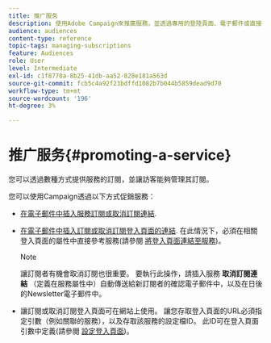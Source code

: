 ```yaml
---
title: 推广服务
description: 使用Adobe Campaign來推廣服務，並透過專用的登陸頁面、電子郵件或直接在您的網站上與您的客戶互動。
audience: audiences
content-type: reference
topic-tags: managing-subscriptions
feature: Audiences
role: User
level: Intermediate
exl-id: c1f8770a-8b25-41db-aa52-828e181a563d
source-git-commit: fcb5c4a92f23bdffd1082b7b044b5859dead9d70
workflow-type: tm+mt
source-wordcount: '196'
ht-degree: 3%

---
```


# 推广服务{#promoting-a-service}

您可以透過數種方式提供服務的訂閱，並讓訪客能夠管理其訂閱。

您可以使用Campaign透過以下方式促銷服務：

* [在電子郵件中插入服務訂閱或取消訂閱連結](../../designing/using/links.md#inserting-a-link).

* [在電子郵件中插入訂閱或取消訂閱登入頁面的連結](../../designing/using/links.md). 在此情況下，必須在相關登入頁面的屬性中直接參考服務(請參閱 [將登入頁面連結至服務](../../channels/using/configuring-landing-page.md#linking-a-landing-page-to-a-service))。

   >[!NOTE]
   >
   >讓訂閱者有機會取消訂閱也很重要。 要執行此操作，請插入服務 <b>取消訂閱連結</b> （定義在服務屬性中）自動傳送給新訂閱者的確認電子郵件中，以及在日後的Newsletter電子郵件中。

* 讓訂閱或取消訂閱登入頁面可在網站上使用。 讓您存取登入頁面的URL必須指定引數（例如關聯的服務），以及存取該服務的設定檔ID。 此ID可在登入頁面引數中定義(請參閱 [設定登入頁面](../../channels/using/configuring-landing-page.md))。
